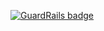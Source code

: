 
[![GuardRails badge](https://badges.production.guardrails.io/shtakai/peopleandstacks.svg)](https://www.guardrails.io)
